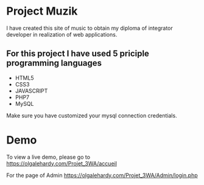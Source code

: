 # Project  Muzik
I have created this site of music to obtain my diploma of integrator developer in realization of web applications.

## For this project I have used 5 priciple programming languages
* HTML5
* CSS3
* JAVASCRIPT
* PHP7
* MySQL

Make sure you have customized your mysql connection credentials.

# Demo

To view a live demo, please go to  <https://olgalehardy.com/Projet_3WA/accueil>

For the page of Admin <https://olgalehardy.com/Projet_3WA/Admin/login.php>







